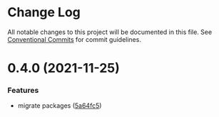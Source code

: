 # Change Log

All notable changes to this project will be documented in this file.
See [Conventional Commits](https://conventionalcommits.org) for commit guidelines.

# 0.4.0 (2021-11-25)

### Features

- migrate packages ([5a64fc5](https://github.com/Farfetch/blackout-react-native/commit/5a64fc58cb5f9cbdf600100f1c6315fa30889845))
